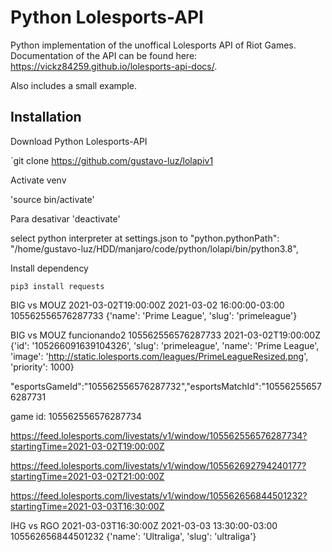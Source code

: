 # Python Lolesports-API

Python implementation of the unoffical Lolesports API of Riot Games. Documentation of the API can be found here: https://vickz84259.github.io/lolesports-api-docs/.

Also includes a small example.

## Installation

Download Python Lolesports-API

`git clone https://github.com/gustavo-luz/lolapiv1

Activate venv

'source bin/activate'

Para desativar
'deactivate'

select python interpreter at settings.json to 
"python.pythonPath": "/home/gustavo-luz/HDD/manjaro/code/python/lolapi/bin/python3.8",



Install dependency

`pip3 install requests`







BIG vs MOUZ
2021-03-02T19:00:00Z
2021-03-02 16:00:00-03:00
105562556576287733
{'name': 'Prime League', 'slug': 'primeleague'}

BIG vs MOUZ
funcionando2
105562556576287733
2021-03-02T19:00:00Z
{'id': '105266091639104326', 'slug': 'primeleague', 'name': 'Prime League', 'image': 'http://static.lolesports.com/leagues/PrimeLeagueResized.png', 'priority': 1000}

"esportsGameId":"105562556576287732","esportsMatchId":"105562556576287731

game id: 105562556576287734

https://feed.lolesports.com/livestats/v1/window/105562556576287734?startingTime=2021-03-02T19:00:00Z

https://feed.lolesports.com/livestats/v1/window/105562692794240177?startingTime=2021-03-02T21:00:00Z

https://feed.lolesports.com/livestats/v1/window/105562656844501232?startingTime=2021-03-03T16:30:00Z

IHG vs RGO
2021-03-03T16:30:00Z
2021-03-03 13:30:00-03:00
105562656844501232
{'name': 'Ultraliga', 'slug': 'ultraliga'}